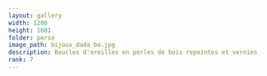 ```yaml
---
layout: gallery
width: 1200
height: 1601
folder: perso
image_path: bijoux_dada_bo.jpg
description: Boucles d'oreilles en perles de bois repeintes et vernies, assemblage en laiton
rank: 7
---
```

